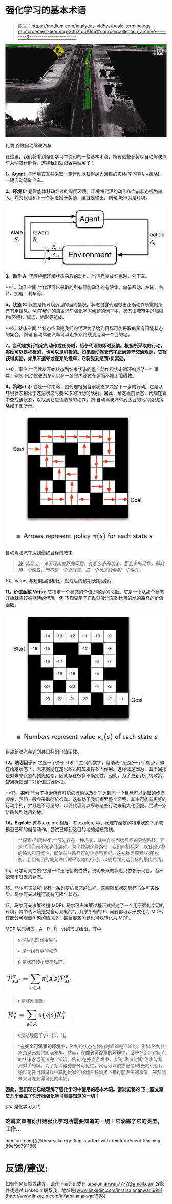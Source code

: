# 强化学习的基本术语

> 原文：<https://medium.com/analytics-vidhya/basic-terminology-reinforcement-learning-2357fd5f0e51?source=collection_archive---------6----------------------->

![](img/ab002fc6ac70e139bceb1a5cc00d8035.png)

礼貌:谷歌自动驾驶汽车

在这里，我们将看到强化学习中使用的一些基本术语。所有这些都将以自动驾驶汽车为例进行解释，这样我们就很容易理解了！

**1。Agent:** 与环境交互并采取一定行动以获得最大回报的实体(学习算法+策略)。一辆自动驾驶汽车。

**2。环境 E:** 是智能体移动经过的周围环境。环境将代理的动作和当前状态视为输入，并为代理和下一个状态授予奖励，这就是输出。例句:城市就是环境。

![](img/60624439c975655dbc5d263ccb9500d8.png)

**3。动作 A:** 代理根据环境状态采取的动作。当信号变成红色时，停下车。

**4。动作空间:**代理可以采取的所有可能动作的有限集。向前移动、左转、右转、加速、刹车等。

**5。状态 S:** 状态是指环境返回的当前情况。状态包含代理做出正确动作所需的所有有用信息。例:在我们的自主汽车强化学习问题的例子中，状态由城市中的障碍物(环境)、标志、地形等组成。

**6。状态空间:**状态空间是我们的代理为了达到目标可能采取的所有可能状态的集合。例句:自动驾驶汽车可以走多条路线到达同一个目的地。

**7。当代理执行特定的动作或任务时，给予代理的即时反馈。根据所采取的行动，奖励可以是积极的，也可以是消极的。如果自动驾驶汽车正确遵守交通规则，它将获得奖励，如果不遵守或在某处撞车，它将受到惩罚/负奖励。**

**8。事件:**代理从开始状态到结束状态的整个动作和状态循环构成了一个事件。例句:自动驾驶汽车可以在一公里内穿过车道而不撞上障碍物。

**9。策略π(s):** 它是一种策略，由代理根据当前状态来决定下一步的行动。它是从环境状态到处于这些状态时要采取的行动的映射。因此，给定当前状态，代理在表中查找该状态，以找到它应该选择的动作。例:自动驾驶汽车到达目的地的路线策略如下图所示。

![](img/d66e9f98760485d3d43cfcd1e2f88333.png)

自动驾驶汽车达到最终目标的政策

> ***注:*** *实际上，对于现实世界的问题，有那么多的状态，那么多的动作，那就用一个函数，而不是一个查找表，把一个状态映射到一个动作。*

10。Value: 与短期回报相比，贴现后的预期长期回报。

**11。价值函数 Vπ(s):** 它指定一个状态的价值即奖励的总额。它是一个从那个状态开始就应该被期待的代理。例:下图显示了自动驾驶汽车到达目的地的路径的价值函数。

![](img/2e51083d02b6db1b4e6617b90e79457d.png)

自动驾驶汽车达到其目标的价值函数。

**12。贴现因子γ:** 它是一个介于 0 和 1 之间的数字，帮助我们设定一个平衡点，即在给定状态下，未来奖励在定义政策时应发挥多大作用。这样做是因为，由于回报是对未来状态的预先假设，因此存在很多不确定性。因此，为了更新我们的政策，使用折扣因子对价值进行折扣。

**13。探索:**为了探索所有可能的行动以及为了达到同一个目标可以采取的步骤顺序，我们一般会采取随机行动。这有助于我们探索整个环境，其中可能有更好的行动序列，并且是不可见的，以便代理可以采取这些行动来最大化回报。尝试一条新路线到达目的地。

**14。Exploit:** 这与 explore 相反，在 explore 中，代理在给定的特定状态下采取模型已知的最佳动作。尝试已知到达目的地的最短路线。

> **探索-利用权衡:**可能存在一种场景，其中存在到达目标的更短路径，但是代理当前不知道该路径。为了找到这些路径，我们随机探索，以发现这样的路线和可能性，即使有些路径可能会惩罚我们。这被称为探索-利用权衡，我们有目的地允许代理采取随机行动，以便找到到达目标的最佳路线。

15。马尔可夫性质:它是一种无记忆的性质，说明未来的状态只依赖于现在，而不依赖于过去的状态。

16。马尔可夫过程:具有一系列随机状态的过程，这些随机状态具有马尔可夫性质。马尔可夫过程可能有无限个状态。

17。马尔可夫决策过程(MDP): 马尔可夫决策过程正式描述了一个用于强化学习的环境，其中该环境是完全可观察的*。几乎所有的 RL 问题都可以形式化为 MDP，在部分可观测问题的情况下，甚至那些问题也可以转化为 MDP。

MDP 以元组(S，A，P，R，γ)的形式给出，其中

> s 是状态的有限集合
> 
> a 是一组有限的动作
> 
> p 是状态转移概率矩阵，

![](img/362c977375a84b544921e0ca10ca6d67.png)

> r 是奖励函数

![](img/ffa134a3b0946ad1f0901ceae2ac5f88.png)

> γ是贴现因子γ ∈ [0，1]。

> *在**完全可观察的环境**中，系统的状态在任何时候都是已知的。例如:系统状态总是已知的国际象棋。然而，在**部分可观测的环境**中，系统在给定时间点的状态永远无法完全知晓。例句:在扑克游戏中，直到“表演时间”你才能看到对手的牌。为了抵消这种部分可见性，代理可以依靠记忆(过去的经验)，通过记住当前游戏中其他玩家的移动并预测接下来可能发生的事情，来预测未来可能变得可见的事情。

**因此，我们现在已经理解了强化学习中使用的基本术语。请浏览我的** [**下一篇文章**](/@thearsalion/getting-started-with-reinforcement-learning-89ef9c791180) **它几乎涵盖了你开始强化学习需要知道的一切！**

[](/@thearsalion/getting-started-with-reinforcement-learning-89ef9c791180) [## 强化学习入门

### 这篇文章有你开始强化学习所需要知道的一切！它涵盖了它的类型，工作…

medium.com](/@thearsalion/getting-started-with-reinforcement-learning-89ef9c791180) 

# 反馈/建议:

如有任何反馈或建议，请在下面评论或在 arsalan.anwar.7777@gmail.com 发邮件或通过 LinkedIn 联系我，地址是[www.linkedin.com/in/arsalananwar1998](http://www.linkedin.com/in/arsalananwar1998)